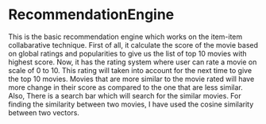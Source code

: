 # RecommendationEngine
This is the basic recommendation engine which works on the item-item collabarative technique. First of all, it calculate the score of the movie based on global
ratings and popularities to give us the list of top 10 movies with highest score. Now, it has the rating system where user can rate a movie on scale of 0 to 10. This 
rating will taken into account for the next time to give the top 10 movies. Movies that are more similar to the movie rated will have more change in their score
as compared to the one that are less similar. Also, There is a search bar which will search for the similar movies. For finding the similarity between two movies, I have
used the cosine similarity between two vectors. 
